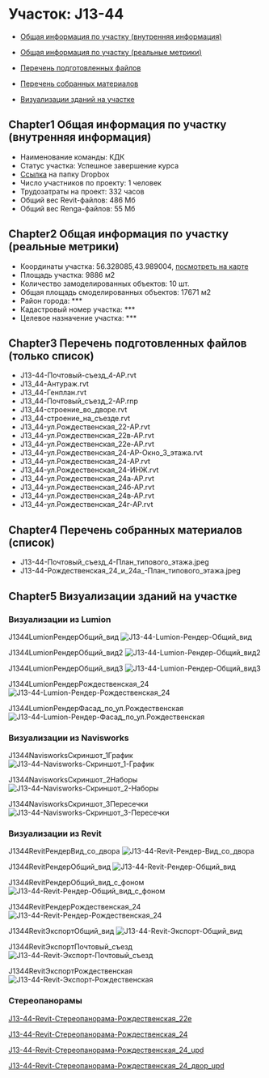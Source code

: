 # Участок: J13-44

* [Общая информация по участку (внутренняя информация)](#Chapter1)

* [Общая информация по участку (реальные метрики)](#Chapter2)

* [Перечень подготовленных файлов](#Chapter3)

* [Перечень собранных материалов](#Chapter4)

* [Визуализации зданий на участке](#Chapter5)

## <a id="test">Chapter1</a> Общая информация по участку (внутренняя информация)
+ Наименование команды: КДК
+ Статус участка: Успешное завершение курса
+ [Ссылка](https://www.dropbox.com/sh/wvvgv1nw1iqred9/AADmocTxFhedoDBo6Z6g7tNLa/J13_44?dl=0) на папку Dropbox
+ Число участников по проекту: 1 человек
+ Трудозатраты на проект: 332 часов
+ Общий вес Revit-файлов: 486 Мб
+ Общий вес Renga-файлов: 55 Мб
## <a id="test">Chapter2</a> Общая информация по участку (реальные метрики)
+ Координаты участка: 56.328085,43.989004, [посмотреть на карте]("yandex.ru/maps/47/nizhny-novgorod/?ll=56.328085%2C43.989004&z=19")
+ Площадь участка: 9886 м2
+ Количество замоделированных объектов: 10 шт.
+ Общая площадь смоделированных объектов: 17671 м2
+ Район города: *** 
+ Кадастровый номер участка: *** 
+ Целевое назначение участка: *** 
## <a id="test">Chapter3</a> Перечень подготовленных файлов (только список)
+ J13-44-Почтовый-съезд_4-АР.rvt
+ J13_44-Антураж.rvt
+ J13_44-Генплан.rvt
+ J13_44-Почтовый_съезд_2-АР.rnp
+ J13_44-строение_во_дворе.rvt
+ J13_44-строение_на_съезде.rvt
+ J13_44-ул.Рождественская_22-АР.rvt
+ J13_44-ул.Рождественская_22в-АР.rvt
+ J13_44-ул.Рождественская_22е-АР.rvt
+ J13_44-ул.Рождественская_24-АР-Окно_3_этажа.rvt
+ J13_44-ул.Рождественская_24-АР.rvt
+ J13_44-ул.Рождественская_24-ИНЖ.rvt
+ J13_44-ул.Рождественская_24а-АР.rvt
+ J13_44-ул.Рождественская_24б-АР.rvt
+ J13_44-ул.Рождественская_24в-АР.rvt
+ J13_44-ул.Рождественская_24г-АР.rvt
## <a id="test">Chapter4</a> Перечень собранных материалов (список)
+ J13-44-Почтовый_съезд_4-План_типового_этажа.jpeg
+ J13-44-Рождественская_24_и_24а_-План_типового_этажа.jpeg
## <a id="test">Chapter5</a> Визуализации зданий на участке
### Визуализации из Lumion
J1344LumionРендерОбщий_вид
![J13-44-Lumion-Рендер-Общий_вид](/Images/J13_44/J13-44-Lumion-Рендер-Общий_вид_Compressed.jpg)

J1344LumionРендерОбщий_вид2
![J13-44-Lumion-Рендер-Общий_вид2](/Images/J13_44/J13-44-Lumion-Рендер-Общий_вид2_Compressed.jpg)

J1344LumionРендерОбщий_вид3
![J13-44-Lumion-Рендер-Общий_вид3](/Images/J13_44/J13-44-Lumion-Рендер-Общий_вид3_Compressed.jpg)

J1344LumionРендерРождественская_24
![J13-44-Lumion-Рендер-Рождественская_24](/Images/J13_44/J13-44-Lumion-Рендер-Рождественская_24_Compressed.jpg)

J1344LumionРендерФасад_по_ул.Рождественская
![J13-44-Lumion-Рендер-Фасад_по_ул.Рождественская](/Images/J13_44/J13-44-Lumion-Рендер-Фасад_по_ул.Рождественская_Compressed.jpg)

### Визуализации из Navisworks
J1344NavisworksСкриншот_1График
![J13-44-Navisworks-Скриншот_1-График](/Images/J13_44/J13-44-Navisworks-Скриншот_1-График_Compressed.jpg)

J1344NavisworksСкриншот_2Наборы
![J13-44-Navisworks-Скриншот_2-Наборы](/Images/J13_44/J13-44-Navisworks-Скриншот_2-Наборы_Compressed.jpg)

J1344NavisworksСкриншот_3Пересечки
![J13-44-Navisworks-Скриншот_3-Пересечки](/Images/J13_44/J13-44-Navisworks-Скриншот_3-Пересечки_Compressed.jpg)

### Визуализации из Revit
J1344RevitРендерВид_со_двора
![J13-44-Revit-Рендер-Вид_со_двора](/Images/J13_44/J13-44-Revit-Рендер-Вид_со_двора_Compressed.jpg)

J1344RevitРендерОбщий_вид
![J13-44-Revit-Рендер-Общий_вид](/Images/J13_44/J13-44-Revit-Рендер-Общий_вид_Compressed.jpg)

J1344RevitРендерОбщий_вид_с_фоном
![J13-44-Revit-Рендер-Общий_вид_с_фоном](/Images/J13_44/J13-44-Revit-Рендер-Общий_вид_с_фоном_Compressed.jpg)

J1344RevitРендерРождественская_24
![J13-44-Revit-Рендер-Рождественская_24](/Images/J13_44/J13-44-Revit-Рендер-Рождественская_24_Compressed.jpg)

J1344RevitЭкспортОбщий_вид
![J13-44-Revit-Экспорт-Общий_вид](/Images/J13_44/J13-44-Revit-Экспорт-Общий_вид_Compressed.jpg)

J1344RevitЭкспортПочтовый_съезд
![J13-44-Revit-Экспорт-Почтовый_съезд](/Images/J13_44/J13-44-Revit-Экспорт-Почтовый_съезд_Compressed.jpg)

J1344RevitЭкспортРождественская
![J13-44-Revit-Экспорт-Рождественская](/Images/J13_44/J13-44-Revit-Экспорт-Рождественская_Compressed.jpg)

### Стереопанорамы
[J13-44-Revit-Стереопанорама-Рождественская_22е](https://pano.autodesk.com/pano.html?url=jpgs/c7f9e08e-a046-40e6-98ed-e237285c7a14&version=2)

[J13-44-Revit-Стереопанорама-Рождественская_24](https://pano.autodesk.com/pano.html?url=jpgs/454d7844-eb96-4878-adea-19849996fcf3&version=2)

[J13-44-Revit-Стереопанорама-Рождественская_24_upd](https://pano.autodesk.com/pano.html?url=jpgs/4c39fbde-2f6a-4e6f-ac9c-4ba10b300676&version=2)

[J13-44-Revit-Стереопанорама-Рождественская_24_двор_upd](https://pano.autodesk.com/pano.html?url=jpgs/aec6cc70-7a4c-4ee7-baab-27bd051b5845&version=2)

